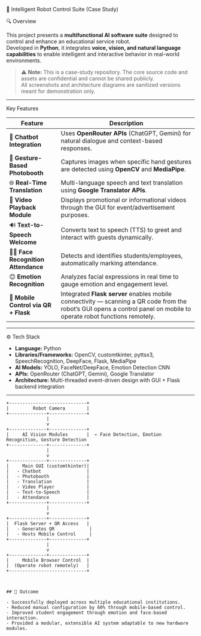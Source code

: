 🤖 Intelligent Robot Control Suite (Case Study)

🔍 Overview


This project presents a **multifunctional AI software suite** designed to control and enhance an educational service robot.  
Developed in **Python**, it integrates **voice, vision, and natural language capabilities** to enable intelligent and interactive behavior in real-world environments.

> ⚠️ **Note:** This is a case-study repository. The core source code and assets are confidential and cannot be shared publicly.  
> All screenshots and architecture diagrams are sanitized versions meant for demonstration only.

---

  Key Features

| Feature | Description |
|----------|-------------|
| 💬 **Chatbot Integration** | Uses **OpenRouter APIs** (ChatGPT, Gemini) for natural dialogue and context-based responses. |
| 📸 **Gesture-Based Photobooth** | Captures images when specific hand gestures are detected using **OpenCV** and **MediaPipe**. |
| 🌐 **Real-Time Translation** | Multi-language speech and text translation using **Google Translator APIs**. |
| 🎥 **Video Playback Module** | Displays promotional or informational videos through the GUI for event/advertisement purposes. |
| 🔊 **Text-to-Speech Welcome** | Converts text to speech (TTS) to greet and interact with guests dynamically. |
| 🧍‍♀️ **Face Recognition Attendance** | Detects and identifies students/employees, automatically marking attendance. |
| 😊 **Emotion Recognition** | Analyzes facial expressions in real time to gauge emotion and engagement level. |
| 📱 **Mobile Control via QR + Flask** | Integrated **Flask server** enables mobile connectivity — scanning a QR code from the robot’s GUI opens a control panel on mobile to operate robot functions remotely. |

---

⚙️ Tech Stack

- **Language:** Python  
- **Libraries/Frameworks:** OpenCV, customtkinter, pyttsx3, SpeechRecognition, DeepFace, Flask, MediaPipe  
- **AI Models:** YOLO, FaceNet/DeepFace, Emotion Detection CNN  
- **APIs:** OpenRouter (ChatGPT, Gemini), Google Translator  
- **Architecture:** Multi-threaded event-driven design with GUI + Flask backend integration  

---
```text
+-----------------------------+
|         Robot Camera        |
+--------------+--------------+
               |
               v
+--------------+--------------+
|     AI Vision Modules       |  ← Face Detection, Emotion Recognition, Gesture Detection
+--------------+--------------+
               |
               v
+--------------+--------------+
|     Main GUI (customtkinter)|
|   - Chatbot                 |
|   - Photobooth              |
|   - Translation             |
|   - Video Player            |
|   - Text-to-Speech          |
|   - Attendance              |
+--------------+--------------+
               |
               v
+--------------+--------------+
|  Flask Server + QR Access   |
|   - Generates QR             |
|   - Hosts Mobile Control     |
+--------------+--------------+
               |
               v
+--------------+--------------+
|     Mobile Browser Control  |
|  (Operate robot remotely)   |
+-----------------------------+



## 🧾 Outcome

- Successfully deployed across multiple educational institutions.  
- Reduced manual configuration by 60% through mobile-based control.  
- Improved student engagement through emotion and face-based interaction.  
- Provided a modular, extensible AI system adaptable to new hardware modules.
